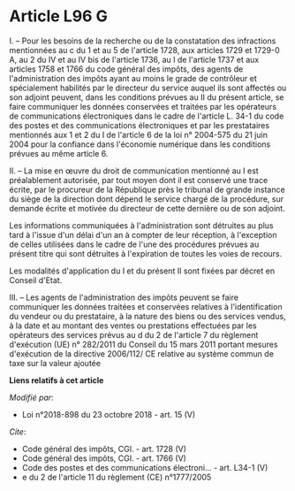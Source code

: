 # Article L96 G

I. – Pour les besoins de la recherche ou de la constatation des infractions mentionnées au c du 1 et au 5 de l'article 1728,
aux articles 1729 et 1729-0 A, au 2 du IV et au IV bis de l'article 1736, au I de l'article 1737 et aux articles 1758 et 1766
du code général des impôts, des agents de l'administration des impôts ayant au moins le grade de contrôleur et spécialement
habilités par le directeur du service auquel ils sont affectés ou son adjoint peuvent, dans les conditions prévues au II du
présent article, se faire communiquer les données conservées et traitées par les opérateurs de communications électroniques
dans le cadre de l'article L. 34-1 du code des postes et des communications électroniques et par les prestataires mentionnés
aux 1 et 2 du I de l'article 6 de la loi n° 2004-575 du 21 juin 2004 pour la confiance dans l'économie numérique dans les
conditions prévues au même article 6. 

II. – La mise en œuvre du droit de communication mentionné au I est préalablement autorisée, par tout moyen dont il est
conservé une trace écrite, par le procureur de la République près le tribunal de grande instance du siège de la direction
dont dépend le service chargé de la procédure, sur demande écrite et motivée du directeur de cette dernière ou de son
adjoint. 

Les informations communiquées à l'administration sont détruites au plus tard à l'issue d'un délai d'un an à compter de leur
réception, à l'exception de celles utilisées dans le cadre de l'une des procédures prévues au présent titre qui sont
détruites à l'expiration de toutes les voies de recours. 

Les modalités d'application du I et du présent II sont fixées par décret en Conseil d'Etat. 

III. – Les agents de l'administration des impôts peuvent se faire communiquer les données traitées et conservées relatives à
l'identification du vendeur ou du prestataire, à la nature des biens ou des services vendus, à la date et au montant des
ventes ou prestations effectuées par les opérateurs des services prévus au d du 2 de l'article 7 du règlement d'exécution
(UE) n° 282/2011 du Conseil du 15 mars 2011 portant mesures d'exécution de la directive 2006/112/ CE relative au système
commun de taxe sur la valeur ajoutée

**Liens relatifs à cet article**

_Modifié par_:

  - Loi n°2018-898 du 23 octobre 2018 - art. 15 (V)

_Cite_:

  - Code général des impôts, CGI. - art. 1728 (V)
  - Code général des impôts, CGI. - art. 1766 (V)
  - Code des postes et des communications électroni... - art. L34-1 (V)
  - e du 2 de l'article 11 du règlement (CE) n°1777/2005
